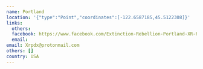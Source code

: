 ```yaml
---
name: Portland
location: '{"type":"Point","coordinates":[-122.6587185,45.5122308]}'
links:
  others: 
  facebook: https://www.facebook.com/Extinction-Rebellion-Portland-XR-PDX-375031913322938/
  email: 
email: Xrpdx@protonmail.com
others: []
country: USA
---
```

